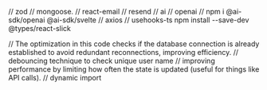 // zod // mongoose. // react-email // resend // ai // openai // npm i @ai-sdk/openai @ai-sdk/svelte // axios // usehooks-ts
npm install --save-dev @types/react-slick

// The optimization in this code checks if the database connection is already established to avoid redundant reconnections, improving efficiency.
// debouncing technique to check unique user name 
// improving performance by limiting how often the state is updated (useful for things like API calls).
// dynamic import



